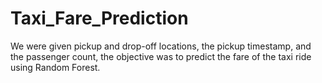 # Taxi_Fare_Prediction
We were given pickup and drop-off locations, the pickup timestamp, and the passenger count, the objective was to predict the fare of the taxi ride using Random Forest.
